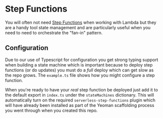 # Step Functions

You will often not need [Step Functions](https://docs.aws.amazon.com/step-functions) when working with Lambda but they are a handy tool state management and are particularly useful when you need to need to orchestrate the "fan-in" pattern. 

## Configuration

Due to our use of Typescript for configuration you get strong typing support when building a state machine which is important because to deploy step functions (or do updates) you must do a _full_ deploy which can get  slow as the repo grows. The `example.ts` file shows how you might configure a step function. 

When you're ready to have your _real_ step function be deployed just add it to the default export in `index.ts` under the `stateMachines` dictionary. This will automatically turn on the required `serverless-step-functions` plugin which will have already been installed as part of the Yeoman scaffolding process you went through when you created this repo.

